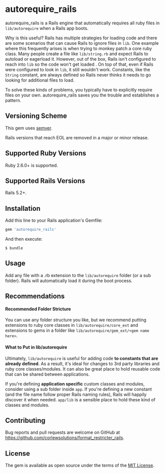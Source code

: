 # autorequire_rails

autorequire_rails is a Rails engine that automatically requires all ruby files in `lib/autorequire` when a Rails app boots.

Why is this useful?  Rails has multiple strategies for loading code and there are some scenarios that can cause Rails to ignore files in `lib`.  One example where this frequently arises is when trying to monkey patch a core ruby class.  Many people create a file like `lib/string.rb` and expect Rails to autoload or eagerload it.  However, out of the box, Rails isn't configured to reach into `lib` so the code won't get loaded .  On top of that, even if Rails were configured to look in `lib`, it still wouldn't work.  Constants, like the `String` constant, are always defined so Rails never thinks it needs to go looking for additional files to load.

To solve these kinds of problems, you typically have to explicitly require files on your own.  autorequire_rails saves you the trouble and establishes a pattern.

## Versioning Scheme

This gem uses [semver](http:/semver.org).

Rails versions that reach EOL are removed in a major or minor release.

## Supported Ruby Versions

Ruby 2.6.0+ is supported.

## Supported Rails Versions

Rails 5.2+.

## Installation

Add this line to your Rails application's Gemfile:

```ruby
gem 'autorequire_rails'
```

And then execute:

    $ bundle

## Usage

Add any file with a .rb extension to the `lib/autorequire` folder (or a sub folder).  Rails will automatically load it during the boot process.

## Recommendations

#### Recommended Folder Stricture

You can use any folder structure you like, but we recommend putting extensions to ruby core classes in `lib/autorequire/core_ext` and extensions to gems in a folder like `lib/autorequire/gem_ext/<gem name here>`.

#### What to Put in lib/autorequire

Ultimately, `lib/autorequire` is useful for adding code **to constants that are already defined**.  As a result, it's ideal for changes to 3rd party libraries and ruby core classes/modules.  It can also be great place to hold reusable code that can be shared between applications.

If you're defining **application specific** custom classes and modules, consider using a sub folder inside `app`.  If you're defining a new constant (and the file name follow proper Rails naming rules), Rails will happily discover it when needed.  `app/lib` is a sensible place to hold these kind of classes and modules.

## Contributing

Bug reports and pull requests are welcome on GitHub at https://github.com/corlewsolutions/format_restricter_rails.

## License

The gem is available as open source under the terms of the [MIT License](http://opensource.org/licenses/MIT).
